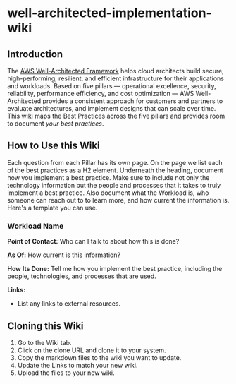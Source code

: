# well-architected-implementation-wiki

## Introduction

The [AWS Well-Architected Framework](https://aws.amazon.com/architecture/well-architected/) helps cloud architects build secure, high-performing, resilient, and efficient infrastructure for their applications and workloads. Based on five pillars — operational excellence, security, reliability, performance efficiency, and cost optimization — AWS Well-Architected provides a consistent approach for customers and partners to evaluate architectures, and implement designs that can scale over time. This wiki maps the Best Practices across the five pillars and provides room to document _your best practices_. 

## How to Use this Wiki

Each question from each Pillar has its own page. On the page we list each of the best practices as a H2 element. Underneath the heading, document how you implement a best practice. Make sure to include not only the technology information but the people and processes that it takes to truly implement a best practice. Also document what the Workload is, who someone can reach out to to learn more, and how current the information is. Here's a template you can use.
  
### Workload Name

**Point of Contact:** Who can I talk to about how this is done?

**As Of:** How current is this information?

**How Its Done:** Tell me how you implement the best practice, including the people, technologies, and processes that are used. 

**Links:**
* List any links to external resources. 

## Cloning this Wiki

1. Go to the Wiki tab.
2. Click on the clone URL and clone it to your system.
3. Copy the markdown files to the wiki you want to update.
4. Update the Links to match your new wiki.
5. Upload the files to your new wiki.
